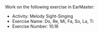 Work on the following exercise in EarMaster:
- Activity: Melody Sight-Singing
- Exercise Name: Do, Re, Mi, Fa, So, La, Ti
- Exercise Number: 10.16
